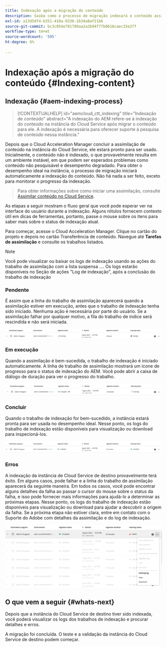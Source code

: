 ```yaml
---
title: Indexação após a migração do conteúdo
description: Saiba como o processo de migração indexará o conteúdo assimilado na instância do Cloud Service de destino.
exl-id: a13d5df4-b351-410a-9336-1b34a8af21b6
source-git-commit: bc3c054e781789aa2a2b94f77b0616caec15e2ff
workflow-type: tm+mt
source-wordcount: '505'
ht-degree: 6%

---
```


# Indexação após a migração do conteúdo {#Indexing-content}

## Indexação {#aem-indexing-process}

>[!CONTEXTUALHELP]
>id="aemcloud_ctt_indexing"
>title="Indexação de conteúdo"
>abstract="A indexação do AEM refere-se à indexação do conteúdo na instância do Cloud Service após migrar o conteúdo para ele. A indexação é necessária para oferecer suporte à pesquisa de conteúdo nessa instância."

Depois que o Cloud Acceleration Manager concluir a assimilação de conteúdo na instância do Cloud Service, ele estará pronto para ser usado. Inicialmente, o conteúdo não é indexado, o que provavelmente resulta em um ambiente instável, em que podem ser esperados problemas como conteúdo não pesquisável e desempenho degradado.
Para obter o desempenho ideal na instância, o processo de migração iniciará automaticamente a indexação do conteúdo. Não há nada a ser feito, exceto para monitorar o progresso da indexação.

> Para obter informações sobre como iniciar uma assimilação, consulte [Assimilar conteúdo no Cloud Service](/help/journey-migration/content-transfer-tool/using-content-transfer-tool/ingesting-content.md).

As etapas a seguir mostram o fluxo geral que você pode esperar ver na interface do usuário durante a indexação. Alguns rótulos fornecem contexto útil em dicas de ferramentas, portanto, passe o mouse sobre os itens para saber mais sobre o status de indexação atual.

Para começar, acesse o Cloud Acceleration Manager. Clique no cartão do projeto e depois no cartão Transferência de conteúdo. Navegue até **Tarefas de assimilação**
e consulte os trabalhos listados.

>[!NOTE]
>Você pode visualizar ou baixar os logs de indexação usando as ações do trabalho de assimilação com a lista suspensa .... Os logs estarão disponíveis no
> Seção de ações &quot;Log de indexação&quot;, após a conclusão do trabalho de indexação

### Pendente

É assim que a linha do trabalho de assimilação aparecerá quando a assimilação estiver em execução, antes que o trabalho de indexação tenha sido iniciado. Nenhuma ação é necessária por parte do usuário. Se a assimilação falhar por qualquer motivo, a fila do trabalho de índice será rescindida e não será iniciada.

![imagem](/help/journey-migration/content-transfer-tool/assets-indexing/pending.png)

### Em execução

Quando a assimilação é bem-sucedida, o trabalho de indexação é iniciado automaticamente. A linha de trabalho de assimilação mostrará um ícone de progresso para o status de indexação do AEM. Você pode abrir a caixa de diálogo de duração para ver o progresso do trabalho.

![imagem](/help/journey-migration/content-transfer-tool/assets-indexing/running.png)

### Concluir

Quando o trabalho de indexação for bem-sucedido, a instância estará pronta para ser usada no desempenho ideal. Nesse ponto, os logs do trabalho de indexação estão disponíveis para visualização ou download para inspecioná-los.

![imagem](/help/journey-migration/content-transfer-tool/assets-indexing/complete.png)

### Erros

A indexação da instância de Cloud Service de destino provavelmente terá êxito. Em alguns casos, pode falhar e a linha do trabalho de assimilação aparecerá da seguinte maneira. Em todos os casos, você pode encontrar alguns detalhes da falha ao passar o cursor do mouse sobre o status da falha, e isso pode fornecer mais informações para ajudá-lo a determinar as próximas etapas. Nesse ponto, os logs do trabalho de indexação estão disponíveis para visualização ou download para ajudar a descobrir a origem da falha. Se a próxima etapa não estiver clara, entre em contato com o Suporte do Adobe com detalhes da assimilação e do log de indexação.

![imagem](/help/journey-migration/content-transfer-tool/assets-indexing/failed.png)

## O que vem a seguir {#whats-next}

Depois que a instância do Cloud Service de destino tiver sido indexada, você poderá visualizar os logs dos trabalhos de indexação e procurar detalhes e erros.

A migração foi concluída. O teste e a validação da instância do Cloud Service de destino podem começar.

